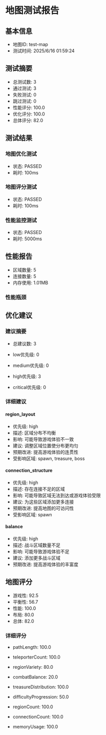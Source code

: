 
# 地图测试报告

## 基本信息
- 地图ID: test-map
- 测试时间: 2025/6/16 01:59:24

## 测试摘要
- 总测试数: 3
- 通过测试: 3
- 失败测试: 0
- 跳过测试: 0
- 性能评分: 100.0
- 优化评分: 100.0
- 总体评分: 82.0

## 测试结果

### 地图优化测试
- 状态: PASSED
- 耗时: 100ms



### 地图评分测试
- 状态: PASSED
- 耗时: 100ms



### 性能监控测试
- 状态: PASSED
- 耗时: 5000ms



## 性能报告
- 区域数量: 5
- 连接数量: 5
- 内存使用: 1.01MB

### 性能瓶颈


## 优化建议
### 建议摘要
- 总建议数: 3

- low优先级: 0


- medium优先级: 0


- high优先级: 3


- critical优先级: 0


### 详细建议

#### region_layout
- 优先级: high
- 描述: 区域分布不均衡
- 影响: 可能导致游戏体验不一致
- 建议: 调整区域位置使分布更均匀
- 预期改进: 提高游戏体验的连贯性
- 受影响区域: spawn, treasure, boss



#### connection_structure
- 优先级: high
- 描述: 存在连接不足的区域
- 影响: 可能导致区域无法到达或游戏体验受限
- 建议: 为这些区域添加更多连接
- 预期改进: 提高地图的可访问性
- 受影响区域: spawn



#### balance
- 优先级: high
- 描述: 战斗区域数量不足
- 影响: 可能导致游戏体验不足
- 建议: 添加更多战斗区域
- 预期改进: 提高游戏体验的丰富度




## 地图评分
- 游戏性: 92.5
- 平衡性: 56.7
- 性能: 100.0
- 布局: 80.0
- 总体: 82.0

### 详细评分

- pathLength: 100.0


- teleporterCount: 100.0


- regionVariety: 80.0


- combatBalance: 20.0


- treasureDistribution: 100.0


- difficultyProgression: 50.0


- regionCount: 100.0


- connectionCount: 100.0


- memoryUsage: 100.0

    